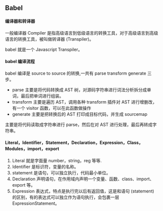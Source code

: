 ## Babel

#### 编译器和转译器

一般编译器 Compiler 是指高级语言到低级语言的转换工具，对于高级语言到高级语言的转换工具，被叫做转译器 (Transpiler)。

babel 就是一个 Javascript Transpiler。

#### babel 编译流程

babel 编译是 source to source 的转换,一共有 parse transform generate 三步。

- parse 主要是将代码转换成 AST 树，对源码字符串进行词法分析拆分成单词，最后把单词进行组装。
- transform 主要是遍历 AST，调用各种 transform 插件对 AST 进行增删改，有一个 visitor 函数，可以在此函数做操作
- generate 主要是把转换后的 AST 打印成目标代码，并生成 sourcemap

主要是将代码读取成字符串进行 parse，然后在对 AST 进行处理，最后再转成字符串。

#### Literal，Identifier，Statement，Declaration，Expression，Class，Modules，import，export

1. Literal 就是字面量 number，string，reg 等等.
2. Identifier 是标识符，变量的名称。
3. statement 是语句，可以独立执行，代码最小单位。
4. Declaration 声明语句，在作用域内声明一个变量、函数、class、import、export 等。
5. Expression 表达式，特点是执行完以后有返回值，这是和语句 (statement) 的区别，有的表达式可以独立作为语句执行，会包裹一层 ExpressionStatement。
